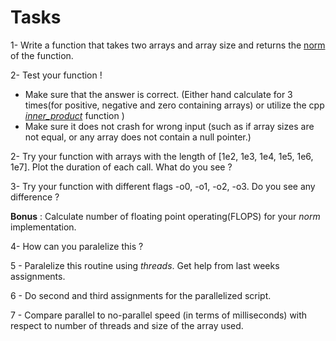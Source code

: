 
# Tasks 

1- Write a function that takes two arrays and array size and returns the [norm](http://mathworld.wolfram.com/L2-Norm.html) of the function. 

2- Test your function ! 
- Make sure that the answer is correct. (Either hand calculate for 3 times(for positive, negative and zero containing arrays) or utilize the cpp [_inner_product_](https://en.cppreference.com/w/cpp/algorithm/inner_product) function )
- Make sure it does not crash for wrong input (such as if array sizes are not equal, or any array does not contain a null pointer.)


2- Try your function with arrays with the length of [1e2, 1e3, 1e4, 1e5, 1e6, 1e7]. Plot the duration of each call. What do you see ? 

3- Try your function with different flags -o0, -o1, -o2, -o3. Do you see any difference ? 

**Bonus** : Calculate number of floating point operating(FLOPS) for your _norm_ implementation. 

4- How can you paralelize this ?

5 - Paralelize this routine using _threads_. Get help from last weeks assignments. 

6 - Do second and third assignments for the parallelized script. 

7 - Compare parallel to no-parallel speed (in terms of milliseconds) with respect to number of threads and size of the array used. 
